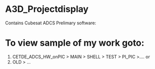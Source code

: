 # A3D_Projectdisplay
Contains Cubesat ADCS Prelimary software: 

# To view sample of my work goto:
1. CETDE_ADCS_HW_onPIC > MAIN > SHELL > TEST > PI_PIC >....
or
2. OLD > ...
